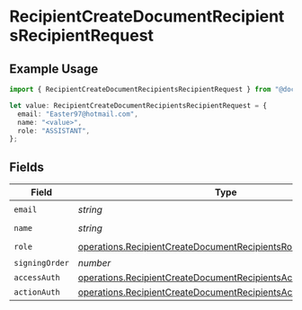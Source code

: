 # RecipientCreateDocumentRecipientsRecipientRequest

## Example Usage

```typescript
import { RecipientCreateDocumentRecipientsRecipientRequest } from "@documenso/sdk-typescript/models/operations";

let value: RecipientCreateDocumentRecipientsRecipientRequest = {
  email: "Easter97@hotmail.com",
  name: "<value>",
  role: "ASSISTANT",
};
```

## Fields

| Field                                                                                                                                            | Type                                                                                                                                             | Required                                                                                                                                         | Description                                                                                                                                      |
| ------------------------------------------------------------------------------------------------------------------------------------------------ | ------------------------------------------------------------------------------------------------------------------------------------------------ | ------------------------------------------------------------------------------------------------------------------------------------------------ | ------------------------------------------------------------------------------------------------------------------------------------------------ |
| `email`                                                                                                                                          | *string*                                                                                                                                         | :heavy_check_mark:                                                                                                                               | N/A                                                                                                                                              |
| `name`                                                                                                                                           | *string*                                                                                                                                         | :heavy_check_mark:                                                                                                                               | N/A                                                                                                                                              |
| `role`                                                                                                                                           | [operations.RecipientCreateDocumentRecipientsRoleRequest](../../models/operations/recipientcreatedocumentrecipientsrolerequest.md)               | :heavy_check_mark:                                                                                                                               | N/A                                                                                                                                              |
| `signingOrder`                                                                                                                                   | *number*                                                                                                                                         | :heavy_minus_sign:                                                                                                                               | N/A                                                                                                                                              |
| `accessAuth`                                                                                                                                     | [operations.RecipientCreateDocumentRecipientsAccessAuthRequest](../../models/operations/recipientcreatedocumentrecipientsaccessauthrequest.md)[] | :heavy_minus_sign:                                                                                                                               | N/A                                                                                                                                              |
| `actionAuth`                                                                                                                                     | [operations.RecipientCreateDocumentRecipientsActionAuthRequest](../../models/operations/recipientcreatedocumentrecipientsactionauthrequest.md)[] | :heavy_minus_sign:                                                                                                                               | N/A                                                                                                                                              |